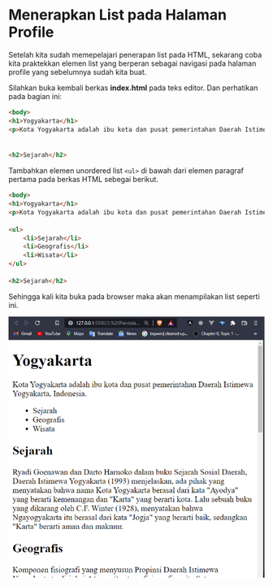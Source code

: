 # Menerapkan List pada Halaman Profile
Setelah kita sudah memepelajari penerapan list pada HTML, sekarang coba kita praktekkan elemen list yang berperan sebagai navigasi pada halaman profile yang sebelumnya sudah kita buat.

Silahkan buka kembali berkas <b>index.html</b> pada teks editor. Dan perhatikan pada bagian ini:

```html
<body>
<h1>Yogyakarta</h1>
<p>Kota Yogyakarta adalah ibu kota dan pusat pemerintahan Daerah Istimewa Yogyakarta, Indonesia.</p> 
 
 
<h2>Sejarah</h2>

```

Tambahkan elemen unordered list ```<ul>``` di bawah dari elemen paragraf pertama pada berkas HTML sebegai berikut.

```html
<body>
<h1>Yogyakarta</h1>
<p>Kota Yogyakarta adalah ibu kota dan pusat pemerintahan Daerah Istimewa Yogyakarta, Indonesia.</p> 

<ul>
    <li>Sejarah</li>
    <li>Geografis</li>
    <li>Wisata</li>
</ul>
 
<h2>Sejarah</h2>

```

Sehingga kali kita buka pada browser maka akan menampilakan list seperti ini.

![screenshot](https://github.com/adyuta447/learn-html-css/blob/main/3.%20Pendalaman%20HTML/img/2022-03-09_19-18.png)